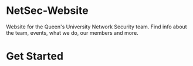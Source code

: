 # NetSec-Website
Website for the Queen's University Network Security team. Find info about the team, events, what we do, our members and more.

# Get Started
